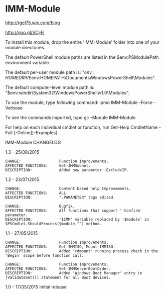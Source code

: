 # IMM-Module

http://rgel75.wix.com/blog

http://goo.gl/VCjjFI

To install this module, drop the entire 'IMM-Module' folder into one of your module directories.

The default PowerShell module paths are listed in the $env:PSModulePath environment variable.

The default per-user module path is:       "$env:HOMEDRIVE$env:HOMEPATH\Documents\WindowsPowerShell\Modules".

The default computer-level module path is: "$env:windir\System32\WindowsPowerShell\v1.0\Modules".

To use the module, type following command: ipmo IMM-Module -Force -Verbose

To see the commands imported, type gc -Module IMM-Module

For help on each individual cmdlet or function, run Get-Help CmdletName -Full [-Online][-Examples].

IMM-Module CHANGELOG

1.3 - 25/08/2015

	CHANGE:					Function Improvements.
	AFFECTED FUNCTIONS:		Get-IMMSubnet.
	DESCRIPTION:			Added new parameter -ExcludeIP.
	
1.2 - 23/07/2015

	CHANGE:			      	Content-based help Improvements.
	AFFECTED FUNCTIONS:		ALL.
	DESCRIPTION:	    	".PARAMETER" tags edited.
	
	CHANGE:			      	Bugfix.
	AFFECTED FUNCTIONS:		All functions that support '-Confirm' parameter.
	DESCRIPTION:    		'$IMM' variable replaced by '$module' in $PSCmdlet.ShouldProcess($module,"") method.

1.1 - 27/05/2015
	
	CHANGE:		      		Function Improvements.
	AFFECTED FUNCTIONS:		Get-IMMISO, Mount-IMMISO.
	DESCRIPTION:	    	Added 'rdmount' running process check in the 'Begin' scope before function call.
	
	CHANGE:			      	Function Improvements.
	AFFECTED FUNCTIONS:		Set-IMMServerBootOrder.
	DESCRIPTION:    		Added 'Windows Boot Manager' entry in [ValidateSet()] statement for all Boot devices.

1.0 - 17/05/2015        Initial release
